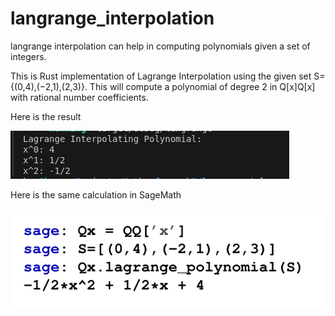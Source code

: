 # langrange_interpolation

langrange interpolation can help in computing polynomials given a set of integers.

This is Rust implementation of Lagrange Interpolation using the given set S={(0,4),(−2,1),(2,3)}. This will compute a polynomial of degree 2 in Q[x]Q[x] with rational number coefficients.

Here is the result 

![](img.png)

Here is the same calculation in SageMath 

![](image.png)
